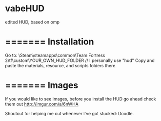 vabeHUD
=======

edited HUD, based on omp

=======
Installation
=======

Go to: \Steam\steamapps\common\Team Fortress 2\tf\custom\YOUR_OWN_HUD_FOLDER  // I personally use "hud"
Copy and paste the materials, resource, and scripts folders there. 

=======
Images
=======

If you would like to see images, before you install the HUD go ahead check them out http://imgur.com/a/6nWHA


Shoutout for helping me out whenever I've got stucked: Doodle. 
